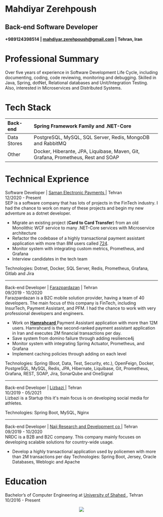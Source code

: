 <h1> Mahdiyar Zerehpoush </h1> 
<h2> Back-end Software Developer</h2> 


<h4> +989124398514 | <a href="mailto:mahdiyar.zerehpoush+job-offer@gmail.com">mahdiyar.zerehpoush@gmail.com</a> | Tehran, Iran </h4> 

Professional Summary
============

Over five years of experience in Software Development Life Cycle, including documenting, coding, code reviewing, monitoring and debugging. Skilled in Java, Spring, dotNet, Relational databases and Unit/Integration Testing. Also, interested in Microservices and Distributed Systems.

Tech Stack
============

| Back-end      | Spring Framework Family and .NET-Core  |
| :---        | :---        |
| Data Stores   | PostgreSQL, MySQL, SQL Server, Redis, MongoDB and RabbitMQ       |
| Other         | Docker, Hiberante, JPA, Liquibase, Maven, Git, Grafana, Prometheus, Rest and SOAP       |

Technical Exprience
============

Software Developer | <a href="https://www.sep.ir/"> Saman Electronic Payments </a> | Tehran </br>
12/2020 - Present</br>
SEP is a software company that has lots of projects in the FinTech industry. I had the chance to work on many of these projects and begin my new adventure as a dotnet developer.
- Migrate an existing project (<b>Card to Card Transfer</b>) from an old Monolithic WCF service to many .NET-Core services with Microservice architecture
- Refactor the codebase of a highly transactional payment assistant application with more than 8M users called <a href="https://724.ir/" >724</a>.
- Monitor system with integrating custom metrics, Prometheus, and Grafana 
- Interview candidates in the tech team 

Technologies: Dotnet, Docker, SQL Server, Redis, Prometheus, Grafana, Gitlab and Jira 

-----------------------------------------------
Back-end Developer | <a href="https://farazpardazan.com/"> Farazpardazan</a> | Tehran</br>
09/2019 - 10/2020</br>
Farazpardazan is a B2C mobile solution provider, having a team of 40 developers. The main focus of this company is FinTech, 
including InsurTech, Payment Assistant, and PFM. 
I had the chance to work with very professional developers and engineers. 
- Work on <a href="https://hamrahcard.ir/"> <b> Hamrahcard </b></a> Payment Assistant application with more than 12M users. Hamrahcard is the
second-ranked payment assistant application in Iran and executes 2M financial transactions per day.
- Save system from domino failure through adding resilience4j 
- Monitor system with integrating Spring Actuator, Prometheus, and Grafana 
- Implement caching policies through adding on each level

Technologies: Spring (Boot, Data, Test, Security, etc.), OpenFeign, Docker, PostgreSQL, MySQL, Redis, JPA, Hibernate, Liquibase, Git, Prometheus, Grafana, REST, SOAP, Jira, SonarQube and OneSignal

-----------------------------------------------

Back-end Developer | <a href="https://lizbazi.app/" > Lizbazi </a> | Tehran</br>
10/2019 - 05/2021 </br>
Lizbazi is a Startup this it's main focus is on developing social media for athletes.

Technologies: Spring Boot, MySQL, Nginx

-----------------------------------------------

Back-end Developer | <a href="https://nrdc.ir/" > Naji Research and Development co </a> | Tehran</br>
09/2019 - 10/2020 </br>
NRDC is a B2B and B2C company. This company mainly focuses on developing scalable solutions for country-wide usage.
- Develop a highly transactional application used by policemen with more than 2M transactions per day
Technologies: Spring Boot, Jersey, Oracle Databases, Weblogic and Apache

Education
============

Bachelor’s of Computer Engineering at <a href="http://shahed.ac.ir/"> University of Shahed </a>, Tehran</br>
10/2016 - Present</br>

<p align="center">
 <a href="#" alt="Mahdiyar Zerehpoush's github stats"><img src="https://github-readme-stats.vercel.app/api?username=smzerehpoush" /></a>
</p>
